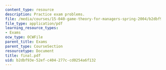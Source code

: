 ```yaml
---
content_type: resource
description: Practice exam problems.
file: /media/courses/15-040-game-theory-for-managers-spring-2004/b2dbf93e52efc404277ccd0254a6f132_final.pdf
file_type: application/pdf
learning_resource_types:
- Exams
ocw_type: OCWFile
parent_title: Exams
parent_type: CourseSection
resourcetype: Document
title: final.pdf
uid: b2dbf93e-52ef-c404-277c-cd0254a6f132
---
```

